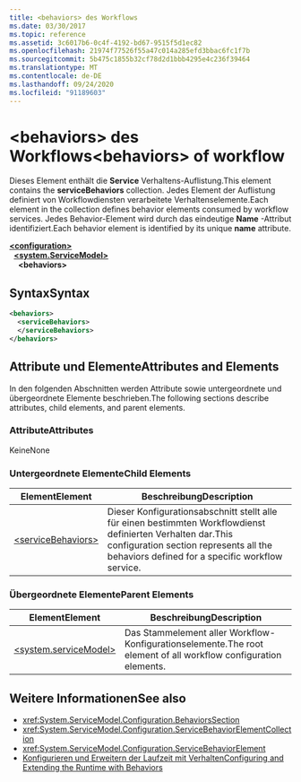 ```yaml
---
title: <behaviors> des Workflows
ms.date: 03/30/2017
ms.topic: reference
ms.assetid: 3c6017b6-0c4f-4192-bd67-9515f5d1ec82
ms.openlocfilehash: 21974f77526f55a47c014a285efd3bbac6fc1f7b
ms.sourcegitcommit: 5b475c1855b32cf78d2d1bbb4295e4c236f39464
ms.translationtype: MT
ms.contentlocale: de-DE
ms.lasthandoff: 09/24/2020
ms.locfileid: "91189603"
---
```

# <a name="behaviors-of-workflow"></a><span data-ttu-id="4e97e-102">\<behaviors> des Workflows</span><span class="sxs-lookup"><span data-stu-id="4e97e-102">\<behaviors> of workflow</span></span>

<span data-ttu-id="4e97e-103">Dieses Element enthält die **Service** Verhaltens-Auflistung.</span><span class="sxs-lookup"><span data-stu-id="4e97e-103">This element contains the **serviceBehaviors** collection.</span></span>  <span data-ttu-id="4e97e-104">Jedes Element der Auflistung definiert von Workflowdiensten verarbeitete Verhaltenselemente.</span><span class="sxs-lookup"><span data-stu-id="4e97e-104">Each element in the collection defines behavior elements consumed by workflow services.</span></span> <span data-ttu-id="4e97e-105">Jedes Behavior-Element wird durch das eindeutige **Name** -Attribut identifiziert.</span><span class="sxs-lookup"><span data-stu-id="4e97e-105">Each behavior element is identified by its unique **name** attribute.</span></span>  
  
[**\<configuration>**](../configuration-element.md)\
&nbsp;&nbsp;[**\<system.ServiceModel>**](system-servicemodel-of-workflow.md)\
&nbsp;&nbsp;&nbsp;&nbsp;**\<behaviors>**  
  
## <a name="syntax"></a><span data-ttu-id="4e97e-106">Syntax</span><span class="sxs-lookup"><span data-stu-id="4e97e-106">Syntax</span></span>  
  
```xml  
<behaviors>  
  <serviceBehaviors>  
  </serviceBehaviors>  
</behaviors>  
```  
  
## <a name="attributes-and-elements"></a><span data-ttu-id="4e97e-107">Attribute und Elemente</span><span class="sxs-lookup"><span data-stu-id="4e97e-107">Attributes and Elements</span></span>  

 <span data-ttu-id="4e97e-108">In den folgenden Abschnitten werden Attribute sowie untergeordnete und übergeordnete Elemente beschrieben.</span><span class="sxs-lookup"><span data-stu-id="4e97e-108">The following sections describe attributes, child elements, and parent elements.</span></span>  
  
### <a name="attributes"></a><span data-ttu-id="4e97e-109">Attribute</span><span class="sxs-lookup"><span data-stu-id="4e97e-109">Attributes</span></span>  

 <span data-ttu-id="4e97e-110">Keine</span><span class="sxs-lookup"><span data-stu-id="4e97e-110">None</span></span>  
  
### <a name="child-elements"></a><span data-ttu-id="4e97e-111">Untergeordnete Elemente</span><span class="sxs-lookup"><span data-stu-id="4e97e-111">Child Elements</span></span>  
  
|<span data-ttu-id="4e97e-112">Element</span><span class="sxs-lookup"><span data-stu-id="4e97e-112">Element</span></span>|<span data-ttu-id="4e97e-113">Beschreibung</span><span class="sxs-lookup"><span data-stu-id="4e97e-113">Description</span></span>|  
|-------------|-----------------|  
|[\<serviceBehaviors>](servicebehaviors-of-workflow.md)|<span data-ttu-id="4e97e-114">Dieser Konfigurationsabschnitt stellt alle für einen bestimmten Workflowdienst definierten Verhalten dar.</span><span class="sxs-lookup"><span data-stu-id="4e97e-114">This configuration section represents all the behaviors defined for a specific workflow service.</span></span>|  
  
### <a name="parent-elements"></a><span data-ttu-id="4e97e-115">Übergeordnete Elemente</span><span class="sxs-lookup"><span data-stu-id="4e97e-115">Parent Elements</span></span>  
  
|<span data-ttu-id="4e97e-116">Element</span><span class="sxs-lookup"><span data-stu-id="4e97e-116">Element</span></span>|<span data-ttu-id="4e97e-117">Beschreibung</span><span class="sxs-lookup"><span data-stu-id="4e97e-117">Description</span></span>|  
|-------------|-----------------|  
|[\<system.serviceModel>](../wcf/system-servicemodel.md)|<span data-ttu-id="4e97e-118">Das Stammelement aller Workflow-Konfigurationselemente.</span><span class="sxs-lookup"><span data-stu-id="4e97e-118">The root element of all workflow configuration elements.</span></span>|  
  
## <a name="see-also"></a><span data-ttu-id="4e97e-119">Weitere Informationen</span><span class="sxs-lookup"><span data-stu-id="4e97e-119">See also</span></span>

- <xref:System.ServiceModel.Configuration.BehaviorsSection>
- <xref:System.ServiceModel.Configuration.ServiceBehaviorElementCollection>
- <xref:System.ServiceModel.Configuration.ServiceBehaviorElement>
- [<span data-ttu-id="4e97e-120">Konfigurieren und Erweitern der Laufzeit mit Verhalten</span><span class="sxs-lookup"><span data-stu-id="4e97e-120">Configuring and Extending the Runtime with Behaviors</span></span>](../../../wcf/extending/configuring-and-extending-the-runtime-with-behaviors.md)
